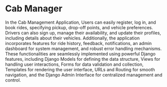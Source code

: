 # Cab Manager
In the Cab Management Application, Users can easily register, log in, and book rides, specifying pickup, drop-off points, and vehicle preferences. Drivers can also sign up, manage their availability, and update their profiles, including details about their vehicles. Additionally, the application incorporates features for ride history, feedback, notifications, an admin dashboard for system management, and robust error handling mechanisms.  These functionalities are seamlessly implemented using powerful Django features, including Django Models for defining the data structure, Views for handling user interactions, Forms for data validation and collection, Templates for rendering the user interface, URLs and Routing for smooth navigation, and the Django Admin Interface for centralized management and control.
